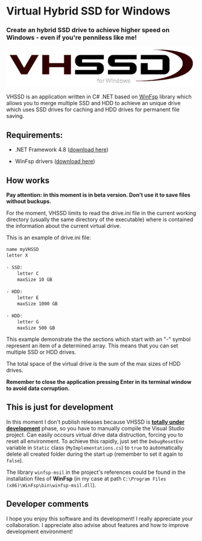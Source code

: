 # Virtual Hybrid SSD for Windows

### Create an hybrid SSD drive to achieve higher speed on Windows - even if you're penniless like me!

![logo](assets/logo.png)

VHSSD is an application written in C# .NET based on [WinFsp](https://winfsp.dev/) library which allows you to merge multiple SSD and HDD to achieve an unique drive which uses SSD drives for caching and HDD drives for permanent file saving.

## Requirements:

- .NET Framework 4.8 ([download here](https://dotnet.microsoft.com/en-us/download/dotnet-framework/net48))

- WinFsp drivers ([download here](https://winfsp.dev/rel/))

## How works

**Pay attention: in this moment is in beta version. Don't use it to save files without buckups.**

For the moment, VHSSD limits to read the drive.ini file in the current working directory (usually the same directory of the executable) where is contained the information about the current virtual drive.

This is an example of drive.ini file:

```
name myVHSSD
letter X

- SSD:
    letter C
    maxSize 10 GB

- HDD:
    letter E
    maxSize 1000 GB

- HDD:
    letter G
    maxSize 500 GB
```

This example demonstrate the the sections which start with an "-" symbol represent an item of a determined array. This means that you can set multiple SSD or HDD drives.

The total space of the virtual drive is the sum of the max sizes of HDD drives.

**Remember to close the application pressing Enter in its terminal window to avoid data corruption.**

## This is just for development

In this moment I don't publish releases because VHSSD is <u>**totally under development**</u> phase, so you have to manually compile the Visual Studio project. Can easily occours virtual drive data distruction, forcing you to reset all environment. To achieve this rapidly, just set the `DebugResetEnv` variable in `Static` class (`MyImplementations.cs`) to `true` to automatically delete all created folder during the start up (remember to set it again to `false`).

The library `winfsp-msil` in the project's references could be found in the installation files of **WinFsp** (in my case at path `C:\Program Files (x86)\WinFsp\bin\winfsp-msil.dll`).

## Developer comments

I hope you enjoy this software and its development! I really appreciate your collaboration. I appreciate also advise about features and how to improve development environment!
